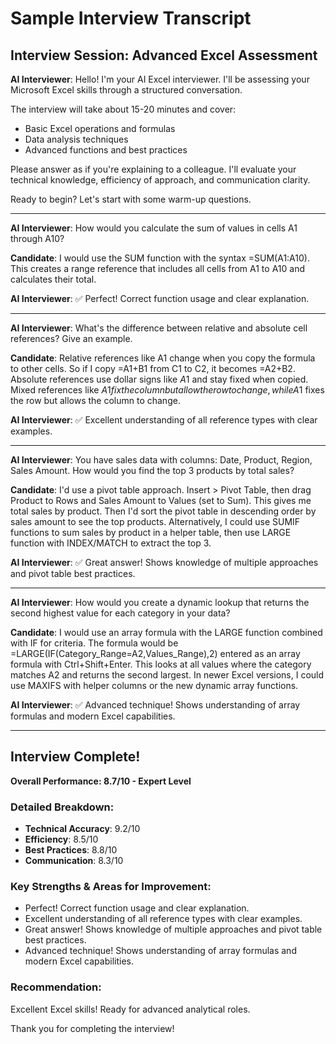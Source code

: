 # Sample Interview Transcript

## Interview Session: Advanced Excel Assessment

**AI Interviewer**: Hello! I'm your AI Excel interviewer. I'll be assessing your Microsoft Excel skills through a structured conversation.

The interview will take about 15-20 minutes and cover:
- Basic Excel operations and formulas
- Data analysis techniques  
- Advanced functions and best practices

Please answer as if you're explaining to a colleague. I'll evaluate your technical knowledge, efficiency of approach, and communication clarity.

Ready to begin? Let's start with some warm-up questions.

---

**AI Interviewer**: How would you calculate the sum of values in cells A1 through A10?

**Candidate**: I would use the SUM function with the syntax =SUM(A1:A10). This creates a range reference that includes all cells from A1 to A10 and calculates their total.

**AI Interviewer**: ✅ Perfect! Correct function usage and clear explanation.

---

**AI Interviewer**: What's the difference between relative and absolute cell references? Give an example.

**Candidate**: Relative references like A1 change when you copy the formula to other cells. So if I copy =A1+B1 from C1 to C2, it becomes =A2+B2. Absolute references use dollar signs like $A$1 and stay fixed when copied. Mixed references like $A1 fix the column but allow the row to change, while A$1 fixes the row but allows the column to change.

**AI Interviewer**: ✅ Excellent understanding of all reference types with clear examples.

---

**AI Interviewer**: You have sales data with columns: Date, Product, Region, Sales Amount. How would you find the top 3 products by total sales?

**Candidate**: I'd use a pivot table approach. Insert > Pivot Table, then drag Product to Rows and Sales Amount to Values (set to Sum). This gives me total sales by product. Then I'd sort the pivot table in descending order by sales amount to see the top products. Alternatively, I could use SUMIF functions to sum sales by product in a helper table, then use LARGE function with INDEX/MATCH to extract the top 3.

**AI Interviewer**: ✅ Great answer! Shows knowledge of multiple approaches and pivot table best practices.

---

**AI Interviewer**: How would you create a dynamic lookup that returns the second highest value for each category in your data?

**Candidate**: I would use an array formula with the LARGE function combined with IF for criteria. The formula would be =LARGE(IF(Category_Range=A2,Values_Range),2) entered as an array formula with Ctrl+Shift+Enter. This looks at all values where the category matches A2 and returns the second largest. In newer Excel versions, I could use MAXIFS with helper columns or the new dynamic array functions.

**AI Interviewer**: ✅ Advanced technique! Shows understanding of array formulas and modern Excel capabilities.

---

## Interview Complete! 

**Overall Performance: 8.7/10 - Expert Level**

### Detailed Breakdown:
- **Technical Accuracy**: 9.2/10
- **Efficiency**: 8.5/10  
- **Best Practices**: 8.8/10
- **Communication**: 8.3/10

### Key Strengths & Areas for Improvement:

- Perfect! Correct function usage and clear explanation.
- Excellent understanding of all reference types with clear examples.
- Great answer! Shows knowledge of multiple approaches and pivot table best practices.
- Advanced technique! Shows understanding of array formulas and modern Excel capabilities.

### Recommendation:
Excellent Excel skills! Ready for advanced analytical roles.

Thank you for completing the interview!